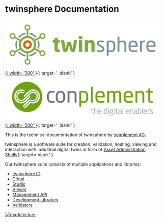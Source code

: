 # twinsphere Documentation

[![twinsphere logo](img/twinsphere-logo.png){: width='300' }](https://www.conplement.de/twinsphere){: target='_blank' }
[![conplement AG logo](img/CP_BildWortmarke.svg){: width='300' }](https://www.conplement.de){: target='_blank' }

This is the technical documentation of twinsphere by [conplement AG](https://www.conplement.de).

twinsphere is a software suite for creation, validation, hosting, viewing and interaction with industrial digital twins
in form of [Asset Administration Shells](https://industrialdigitaltwin.org){: target='blank' }.

Our twinsphere suite consists of multiple applications and libraries:

- [twinsphere ID](id-overview.md)
- [Cloud](cloud-documentation.md)
- [Studio](studio-overview.md)
- [Viewer](viewer-overview.md)
- [Management API](management-overview.md)
- [Development Libraries](typed-aas-metamodels-overview.md)
- [Validators](validators-overview.md)

[![markitecture](img/twinsphere_marketecture-2-neu-eng.png)](./img/twinsphere_marketecture-2-neu-eng.png)
